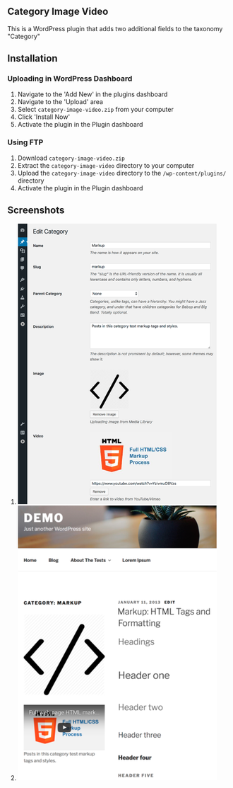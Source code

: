 ## Category Image Video

This is a WordPress plugin that adds two additional fields to the taxonomy "Category"

## Installation

### Uploading in WordPress Dashboard

1. Navigate to the 'Add New' in the plugins dashboard
2. Navigate to the 'Upload' area
3. Select `category-image-video.zip` from your computer
4. Click 'Install Now'
5. Activate the plugin in the Plugin dashboard

### Using FTP

1. Download `category-image-video.zip`
2. Extract the `category-image-video` directory to your computer
3. Upload the `category-image-video` directory to the `/wp-content/plugins/` directory
4. Activate the plugin in the Plugin dashboard

## Screenshots

1. <img src="https://github.com/cheh88/category-image-video/blob/master/screenshot-1.png" width="450">
2. <img src="https://github.com/cheh88/category-image-video/blob/master/screenshot-2.png" width="450">
